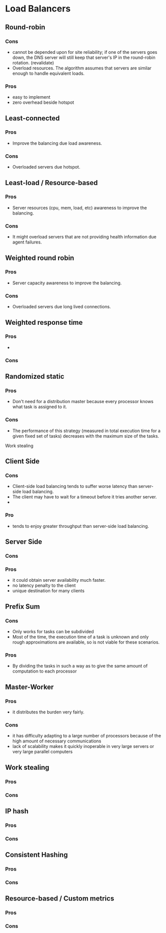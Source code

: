 # Load Balancers

## Round-robin

### Cons

- cannot be depended upon for site reliability; if one of the servers goes down,
  the DNS server will still keep that server's IP in the round-robin rotation. (revalidate)
- Overload resources. The algorithm assumes that servers are similar enough to handle equivalent loads.

### Pros

- easy to implement
- zero overhead beside hotspot

## Least-connected

### Pros

- Improve the balancing due load awareness.

### Cons

- Overloaded servers due hotspot.

## Least-load / Resource-based

### Pros

- Server resources (cpu, mem, load, etc) awareness to improve the balancing.

### Cons

- It might overload servers that are not providing health information due agent failures.

## Weighted round robin

### Pros

- Server capacity awareness to improve the balancing.

### Cons

- Overloaded servers due long lived connections.

## Weighted response time

### Pros

-

### Cons

## Randomized static

### Pros

- Don't need for a distribution master because every processor knows what task is assigned to it.

### Cons

- The performance of this strategy (measured in total execution time for a given fixed set of tasks) decreases with the maximum size of the tasks.

Work stealing

## Client Side

### Cons

- Client-side load balancing tends to suffer worse latency than server-side load balancing.
- The client may have to wait for a timeout before it tries another server.
-

### Pro

- tends to enjoy greater throughput than server-side load balancing.

## Server Side

### Cons

### Pros

- it could obtain server availability much faster.
- no latency penalty to the client
- unique destination for many clients

## Prefix Sum

### Cons

- Only works for tasks can be subdivided
- Most of the time, the execution time of a task is unknown and only rough approximations are available, so is not viable for these scenarios.

### Pros

- By dividing the tasks in such a way as to give the same amount of computation to each processor

## Master-Worker

### Pros

- it distributes the burden very fairly.

### Cons

- it has difficulty adapting to a large number of processors because of the high amount of necessary communications
- lack of scalability makes it quickly inoperable in very large servers or very large parallel computers

## Work stealing

### Pros

### Cons

## IP hash

### Pros

### Cons

## Consistent Hashing

### Pros

### Cons

## Resource-based / Custom metrics

### Pros

### Cons
